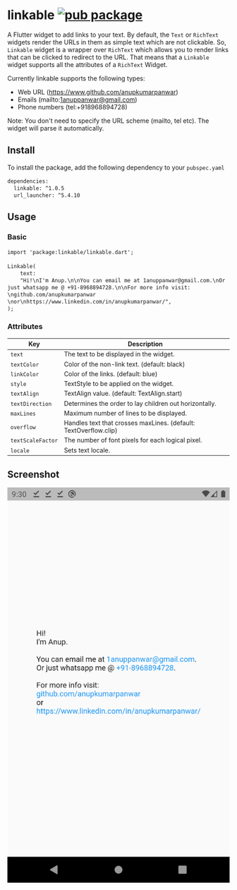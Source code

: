 # linkable [![pub package](https://img.shields.io/pub/v/linkable.svg)](https://pub.dartlang.org/packages/linkable)

A Flutter widget to add links to your text. By default, the `Text` or `RichText` widgets render the URLs in them as simple text which are not clickable. So, `Linkable` widget is a wrapper over `RichText` which allows you to render links that can be clicked to redirect to the URL. That means that a `Linkable` widget supports all the attributes of a `RichText` Widget.

Currently linkable supports the following types:
- Web URL (https://www.github.com/anupkumarpanwar)
- Emails (mailto:1anuppanwar@gmail.com)
- Phone numbers (tel:+918968894728)

Note: You don't need to specify the URL scheme (mailto, tel etc). The widget will parse it automatically.

## Install
To install the package, add the following dependency to your `pubspec.yaml`
```
dependencies:
  linkable: ^1.0.5
  url_launcher: ^5.4.10
```
## Usage
### Basic
```
import 'package:linkable/linkable.dart';

Linkable(
	text:
	"Hi!\nI'm Anup.\n\nYou can email me at 1anuppanwar@gmail.com.\nOr just whatsapp me @ +91-8968894728.\n\nFor more info visit: \ngithub.com/anupkumarpanwar \nor\nhttps://www.linkedin.com/in/anupkumarpanwar/",
);
```

### Attributes
| Key  				| Description   												   	|
|-------------------|-------------------------------------------------------------------|
| `text` 			| The text to be displayed in the widget.  							|
| `textColor` 		|  Color of the non-link text. (default: black)						|
| `linkColor` 		|  Color of the links. (default: blue) 								|
| `style` 			|  TextStyle to be applied on the widget. 							|
| `textAlign` 		|  TextAlign value. (default: TextAlign.start)						|
| `textDirection` 	|  Determines the order to lay children out horizontally. 			|
| `maxLines` 		|  Maximum number of lines to be displayed. 						|
| `overflow` 		|  Handles text that crosses maxLines. (default: TextOverflow.clip)	|
| `textScaleFactor`	|  The number of font pixels for each logical pixel. 				|
| `locale` 			|  Sets text locale.												|

## Screenshot
![Screenshot](./example/screenshot.png)
